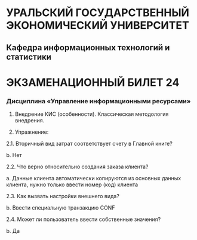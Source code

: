 # УРАЛЬСКИЙ ГОСУДАРСТВЕННЫЙ ЭКОНОМИЧЕСКИЙ УНИВЕРСИТЕТ
## Кафедра информационных технологий и статистики 
# ЭКЗАМЕНАЦИОННЫЙ БИЛЕТ 24
### Дисциплина «Управление информационными ресурсами»

1. Внедрение КИС (особенности). Классическая методология внедрения. 

2. Упражнение:

2.1. Вторичный вид затрат соответствует счету в Главной книге?

b.	Нет

2.2. Что верно относительно создания заказа клиента?

a.	Данные клиента автоматически копируются из основных данных клиента, нужно только ввести номер (код) клиента

2.3. Как вызвать настройки внешнего вида? 

b.	Ввести специальную транзакцию CONF

2.4. Может ли пользователь ввести собственные значения? 

b.	Да

